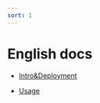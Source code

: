 ```yaml
---
sort: 1
---
```

# English docs

- [Intro&Deployment](https://cdhigh.github.io/Chinese/1.intro.html)

- [Usage](https://cdhigh.github.io/Chinese/2.deployment.html)
    
